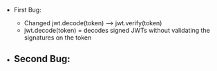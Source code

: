 - First Bug:
  - Changed jwt.decode(token) --> jwt.verify(token)
  - jwt.decode(token) = decodes signed JWTs without validating the signatures on the token

- Second Bug:
  - 